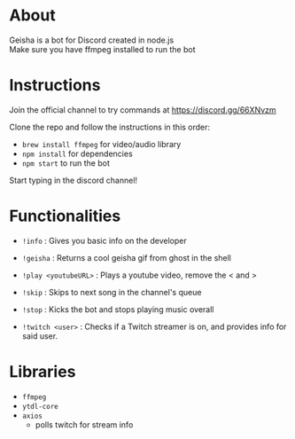 # About

Geisha is a bot for Discord created in node.js<br>
Make sure you have ffmpeg installed to run the bot<br>

# Instructions

Join the official channel to try commands at https://discord.gg/66XNvzm 

Clone the repo and follow the instructions in this order:

- `brew install ffmpeg` for video/audio library
- `npm install` for dependencies
- `npm start` to run the bot

Start typing in the discord channel!

# Functionalities

- `!info` : Gives you basic info on the developer
- `!geisha` : Returns a cool geisha gif from ghost in the shell

- `!play <youtubeURL>` : Plays a youtube video, remove the < and >
- `!skip` : Skips to next song in the channel's queue
- `!stop` : Kicks the bot and stops playing music overall

- `!twitch <user>` : Checks if a Twitch streamer is on, and provides info for said user.

# Libraries

- `ffmpeg`
- `ytdl-core`
- `axios`
    - polls twitch for stream info
